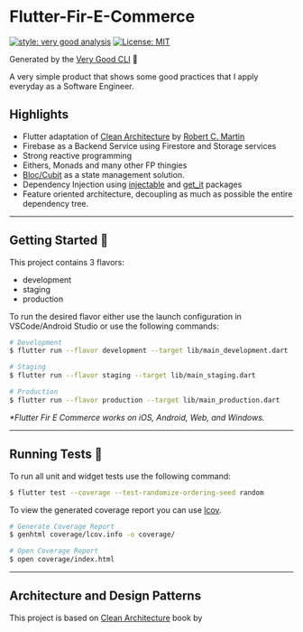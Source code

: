 # Flutter-Fir-E-Commerce


[![style: very good analysis][very_good_analysis_badge]][very_good_analysis_link]
[![License: MIT][license_badge]][license_link]

Generated by the [Very Good CLI][very_good_cli_link] 🤖

A very simple product that shows some good practices that I apply everyday as a Software Engineer.

## Highlights

- Flutter adaptation of [Clean Architecture](https://www.amazon.com/Clean-Architecture-Craftsmans-Software-Structure/dp/0134494164) by [Robert C. Martin](https://en.wikipedia.org/wiki/Robert_C._Martin) 
- Firebase as a Backend Service using Firestore and Storage services
- Strong reactive programming
- Eithers, Monads and many other FP thingies
- [Bloc/Cubit](https://pub.dev/packages/flutter_bloc) as a state management solution.
- Dependency Injection using [injectable](https://pub.dev/packages/injectable) and [get_it](https://pub.dev/packages/get_it) packages
- Feature oriented architecture, decoupling as much as possible the entire dependency tree. 

---

## Getting Started 🚀

This project contains 3 flavors:

- development
- staging
- production

To run the desired flavor either use the launch configuration in VSCode/Android Studio or use the following commands:

```sh
# Development
$ flutter run --flavor development --target lib/main_development.dart

# Staging
$ flutter run --flavor staging --target lib/main_staging.dart

# Production
$ flutter run --flavor production --target lib/main_production.dart
```

_\*Flutter Fir E Commerce works on iOS, Android, Web, and Windows._

---

## Running Tests 🧪

To run all unit and widget tests use the following command:

```sh
$ flutter test --coverage --test-randomize-ordering-seed random
```

To view the generated coverage report you can use [lcov](https://github.com/linux-test-project/lcov).

```sh
# Generate Coverage Report
$ genhtml coverage/lcov.info -o coverage/

# Open Coverage Report
$ open coverage/index.html
```

---


## Architecture and Design Patterns

This project is based on [Clean Architecture](https://www.amazon.com/Clean-Architecture-Craftsmans-Software-Structure/dp/0134494164) book by 

[coverage_badge]: coverage_badge.svg
[flutter_localizations_link]: https://api.flutter.dev/flutter/flutter_localizations/flutter_localizations-library.html
[internationalization_link]: https://flutter.dev/docs/development/accessibility-and-localization/internationalization
[license_badge]: https://img.shields.io/badge/license-MIT-blue.svg
[license_link]: https://opensource.org/licenses/MIT
[very_good_analysis_badge]: https://img.shields.io/badge/style-very_good_analysis-B22C89.svg
[very_good_analysis_link]: https://pub.dev/packages/very_good_analysis
[very_good_cli_link]: https://github.com/VeryGoodOpenSource/very_good_cli
